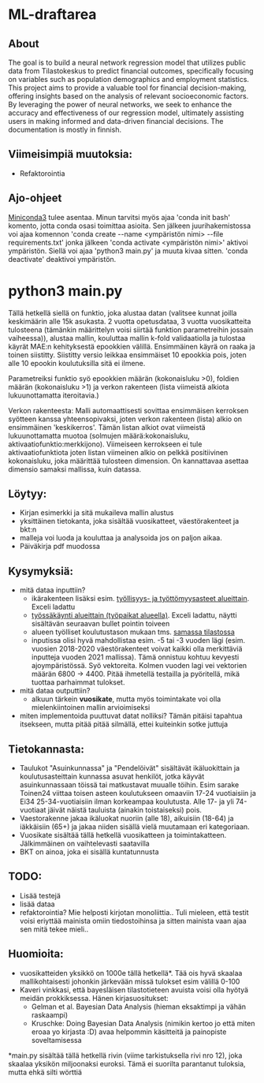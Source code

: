 # ML-draftarea
## About

The goal is to build a neural network regression model that utilizes public data from Tilastokeskus to predict financial outcomes, specifically focusing on variables such as population demographics and employment statistics. This project aims to provide a valuable tool for financial decision-making, offering insights based on the analysis of relevant socioeconomic factors. By leveraging the power of neural networks, we seek to enhance the accuracy and effectiveness of our regression model, ultimately assisting users in making informed and data-driven financial decisions. The documentation is mostly in finnish.


## Viimeisimpiä muutoksia:
 - Refaktorointia

## Ajo-ohjeet
[Miniconda3](https://docs.conda.io/projects/miniconda/en/latest/) tulee asentaa. Minun tarvitsi myös ajaa 'conda init bash' komento, jotta conda osasi toimittaa asioita. Sen jälkeen juurihakemistossa voi ajaa komennon 'conda create --name <ympäristön nimi> --file requirements.txt' jonka jälkeen 'conda activate <ympäristön nimi>' aktivoi ympäristön. Siellä voi ajaa 'python3 main.py' ja muuta kivaa sitten. 'conda deactivate' deaktivoi ympäristön.

# python3 main.py

Tällä hetkellä siellä on funktio, joka alustaa datan (valitsee kunnat joilla keskimäärin alle 15k asukasta. 2 vuotta opetusdataa, 3 vuotta vuosikatteita tulosteena (tämänkin määrittelyn voisi siirtää funktion parametreihin jossain vaiheessa)), alustaa mallin, kouluttaa mallin k-fold validaatiolla ja tulostaa käyrät MAE:n kehityksestä epookkien välillä. Ensimmäinen käyrä on raaka ja toinen siistitty. Siistitty versio leikkaa ensimmäiset 10 epookkia pois, joten alle 10 epookin koulutuksilla sitä ei ilmene.

Parametreiksi funktio syö epookkien määrän (kokonaisluku >0), foldien määrän (kokonaisluku >1) ja verkon rakenteen (lista viimeistä alkiota lukuunottamatta iteroitavia.)

Verkon rakenteesta: Malli automaattisesti sovittaa ensimmäisen kerroksen syötteen kanssa yhteensopivaksi, joten verkon rakenteen (lista) alkio on ensimmäinen 'keskikerros'. Tämän listan alkiot ovat viimeistä lukuunottamatta muotoa (solmujen määrä:kokonaisluku, aktivaatiofunktio:merkkijono). Viimeiseen kerrokseen ei tule aktivaatiofunktiota joten listan viimeinen alkio on pelkkä positiivinen kokonaisluku, joka määrittää tulosteen dimension. On kannattavaa asettaa dimensio samaksi mallissa, kuin datassa. 

## Löytyy:
 - Kirjan esimerkki ja sitä mukaileva mallin alustus
 - yksittäinen tietokanta, joka sisältää vuosikatteet, väestörakenteet ja bkt:n
 - malleja voi luoda ja kouluttaa ja analysoida jos on paljon aikaa.
 - Päiväkirja pdf muodossa
## Kysymyksiä:
 - mitä dataa inputtiin?
	- ikärakenteen lisäksi esim. [työllisyys- ja työttömyysasteet alueittain](https://pxdata.stat.fi/PxWeb/pxweb/fi/StatFin/StatFin__tyokay/statfin_tyokay_pxt_115x.px/table/tableViewLayout1/). Exceli ladattu
	- [työssäkäynti alueittain (työpaikat alueella)](https://pxdata.stat.fi/PxWeb/pxweb/fi/StatFin/StatFin__tyokay/statfin_tyokay_pxt_115p.px/). Exceli ladattu, näytti sisältävän seuraavan bullet pointin toiveen
	- alueen työlliset koulutustason mukaan tms. [samassa tilastossa](https://pxdata.stat.fi/PXWeb/pxweb/fi/StatFin/StatFin__tyokay/?tablelist=true)
	- inputissa olisi hyvä mahdollistaa esim. -5 tai -3 vuoden lägi (esim. vuosien 2018-2020 väestörakenteet voivat kaikki olla merkittäviä inputteja vuoden 2021 mallissa). Tämä onnistuu kohtuu kevyesti ajoympäristössä. Syö vektoreita. Kolmen vuoden lagi vei vektorien määrän 6800 -> 4400. Pitää ihmetellä testailla ja pyöritellä, mikä tuottaa parhaimmat tulokset.
 - mitä dataa outputtiin?
	- alkuun tärkein **vuosikate**, mutta myös toimintakate voi olla mielenkiintoinen mallin arvioimiseksi
 - miten implementoida puuttuvat datat nolliksi? Tämän pitäisi tapahtua itsekseen, mutta pitää pitää silmällä, ettei kuiteinkin sotke juttuja

## Tietokannasta:
 - Taulukot "Asuinkunnassa" ja "Pendelöivät" sisältävät ikäluokittain ja koulutusasteittain kunnassa asuvat henkilöt, jotka käyvät asuinkunnassaan töissä tai matkustavat muualle töihin. Esim sarake Toinen24 viittaa toisen asteen koulutukseen omaaviin 17-24 vuotiaisiin ja Ei34 25-34-vuotiaisiin ilman korkeampaa koulutusta. Alle 17- ja yli 74-vuotiaat jäivät näistä tauluista (ainakin toistaiseksi) pois.
 - Vaestorakenne jakaa ikäluokat nuoriin (alle 18), aikuisiin (18-64) ja iäkkäisiin (65+) ja jakaa niiden sisällä vielä muutamaan eri kategoriaan.
 - Vuosikate sisältää tällä hetkellä vuosikatteen ja toimintakatteen. Jälkimmäinen on vaihtelevasti saatavilla
 - BKT on ainoa, joka ei sisällä kuntatunnusta

## TODO:
 - Lisää testejä 
 - lisää dataa
 - refaktorointia? Mie helposti kirjotan monoliittia.. Tuli mieleen, että testit voisi eriyttää mainista omiin tiedostoihinsa ja sitten mainista vaan ajaa sen mitä tekee mieli.. 
## Huomioita:
 - vuosikatteiden yksikkö on 1000e tällä hetkellä*. Tää ois hyvä skaalaa mallikohtaisesti johonkin järkevään missä tulokset esim välillä 0-100
 - Kaveri vinkkasi, että  bayesläisen tilastotieteen avuista voisi olla hyötyä meidän prokkiksessa. Hänen kirjasuositukset: 
   - Gelman et al. Bayesian Data Analysis (hieman eksaktimpi ja vähän raskaampi)
   - Kruschke: Doing Bayesian Data Analysis (nimikin kertoo jo että miten eroaa yo kirjasta :D) avaa helpommin käsitteitä ja painopiste soveltamisessa 


*main.py sisältää tällä hetkellä rivin (viime tarkistuksella rivi nro 12), joka skaalaa yksikön miljoonaksi euroksi. Tämä ei suorilta parantanut tuloksia, mutta ehkä silti wörttiä
